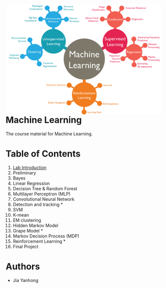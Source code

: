 <img src="image/icon.png?raw=true" align="right" width="500" alt="header pic"/>

# Machine Learning

The course material for Machine Learning.

# Table of Contents

1. [Lab Introduction](https://github.com/jiayh-sustech/Machine-Learning-2022F/tree/main/Lab%20Introduction)
2. Preliminary
3. Bayes
4. Linear Regression
5. Decision Tree & Random Forest
6. Multilayer Perceptron (MLP)
7. Convolutional Neural Network
8. Detection and tracking *
9. SVM
10. K-mean
11. EM clustering
12. Hidden Markov Model
13. Grape Model *
14. Markov Decision Process (MDP)
15. Reinforcement Learning *
16. Final Project

# Authors

- Jia Yanhong

